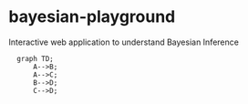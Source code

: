 # bayesian-playground
Interactive web application to understand Bayesian Inference

```mermaid
  graph TD;
      A-->B;
      A-->C;
      B-->D;
      C-->D;
```

